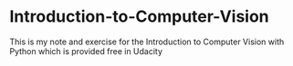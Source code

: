 # Introduction-to-Computer-Vision
This is my note and exercise for the Introduction to Computer Vision with Python which is provided free in Udacity
